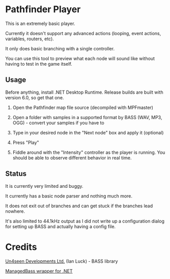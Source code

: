 # Pathfinder Player

This is an extremely basic player.

Currently it doesn't support any advanced actions (looping, event actions, variables, routers, etc). 

It only does basic branching with a single controller.

You can use this tool to preview what each node will sound like without having to test in the game itself.

## Usage

Before anything, install .NET Desktop Runtime. Release builds are built with version 6.0, so get that one.

1. Open the Pathfinder map file source (decompiled with MPFmaster)

2. Open a folder with samples in a supported format by BASS (WAV, MP3, OGG) - convert your samples if you have to

3. Type in your desired node in the "Next node" box and apply it (optional)

4. Press "Play"

5. Fiddle around with the "Intensity" controller as the player is running. You should be able to observe different behavior in real time.

## Status

It is currently very limited and buggy.

It currently has a basic node parser and nothing much more.

It does not exit out of branches and can get stuck if the branches lead nowhere.

It's also limited to 44.1kHz output as I did not write up a configuration dialog for setting up BASS and actually having a config file.

# Credits

[Un4seen Developments Ltd.](http://www.un4seen.com/) (Ian Luck) - BASS library

[ManagedBass wrapper for .NET](https://github.com/ManagedBass/ManagedBass)


